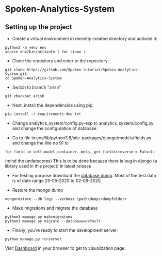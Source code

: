 # Spoken-Analytics-System

## Setting up the project
* Create a virtual environment in recently created directory and activate it:
```
python3 -m venv env
source env/bin/activate ( for linux )
```

* Clone the repository and enter to the repository:
```
git clone https://github.com/Spoken-tutorial/Spoken-Analytics-System.git
cd Spoken-Analytics-System
```

* Switch to branch "arish"
```
git checkout arish
```

* Next, install the dependencies using pip:
```
pip install -r requirements-dev.txt 
```

* Change analytics_system/config.py-exp to analytics_system/config.py and change the configuration of database.

* Go to file in env/lib/python3.6/site-packages/djongo/models/fields.py and change the line no 91 to 
```
for field in self.model_container._meta._get_fields(reverse = False):
```
(mind the underscores)
This is to be done because there is bug in djongo (a library used in this project) in latest release.

* For testing purpose download the [database dump](https://drive.google.com/file/d/18TtQIrt_hUbsX8u21vpBYuQQsZNhL-CS/view?usp=sharing). Most of the test data is of date range 25-05-2020 to 02-06-2020.

* Restore the mongo dump
```
mongorestore --db logs --verbose \path\dump\<dumpfolder>
```

* Make migrations and migrate the database
```
python3 manage.py makemigraions
python3 manage.py migrate --database=default
```

* Finally, you’re ready to start the development server:
```
python manage.py runserver
```

Visit [Dashboard](http://127.0.0.1:8000/dashboard) in your browser to get to visualization page.




